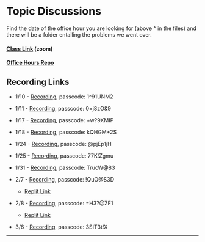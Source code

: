 
# Topic Discussions

Find the date of the office hour you are looking for (above ^ in the files) and there will be a folder entailing the problems we went over.

#### [Class Link](https://us06web.zoom.us/j/85960424567) (zoom) 

#### [Office Hours Repo](https://github.com/joshuanelsondev/office_hours)
## Recording Links
- 1/10 - [Recording](https://us06web.zoom.us/rec/share/WIwOmFh3wWJkIPZXAWT4RUqH_NTcOjWQ7SR6tz57btNFqgc1ODA93PKiiGEAzLgz.w-HeyGqa3rzBB4h1), passcode: 1^91UNM2

- 1/11 - [Recording](https://us06web.zoom.us/rec/share/Mn92aaWkUUm09bLT_nHBgEBddymrQf_qQ04rxH4JxU9Qw8UNgJvp9TZck_-GGpnc.yL3OudZ7jWWL2UZH), passcode: 0=j8zO&9

- 1/17 - [Recording](https://us06web.zoom.us/rec/share/E9CbkyVoE6UC_8xEd21rYwLzZZah9ONch4gLpzJ2dA9fI1vhZwg6Yu4m20Tg6_Ip.UeR-BLjx-JLpQ-ra), passcode: +w?9XMIP

- 1/18 - [Recording](https://us06web.zoom.us/rec/share/n04EckuVtrMtv3k0skyx7FTVhZE0dKkgiIMshp4L2GSCytdZeHUBmYYCRD1sNOcR.klCR0eEwTkWOvbhA), passcode: kQHGM+2$

- 1/24 - [Recording](https://us06web.zoom.us/rec/share/KcjJSI-2caXZhNvfYJZF0dW_-TZgkPBQqjlWDKHlfIj63hrz1vgDrkX8BKYTJs3Q.dbCdeWrkw3pEtmWk), passcode: @pjEp1jH

- 1/25 - [Recording](https://us06web.zoom.us/rec/share/wXFvJVGYjOBmCqhAn4auZR72a9yJO4Zl69Gb0l-K5SC_QjRGgCy3SuRkVEmWFdFk.4cu2yQdGMucBK7o7), passcode: 77K!Zgmu

- 1/31 - [Recording](https://us06web.zoom.us/rec/share/JR5dI5-niYQDhunAj0RfucgeR1LMyy0QcSWWSwWDrEDRhEfqgcZmBjP78WkXynCY.CLwFPG3l6dkPuhmX), passcode: TrucW@83

- 2/7 - [Recording](https://us06web.zoom.us/rec/share/1h0aCWMGx1g8ocsKKknlAW061-i2pIwz9EJH3AY4F0JZdvLyCwAloAqUarQsH3nA.TMol4WHB8iZIwRso), passcode: !QuO@S3D
    * [Replit Link](https://replit.com/@joshuanelsondev/USER-DATA-ARROBJ)

- 2/8 - [Recording](https://us06web.zoom.us/rec/share/pevmQQBQHCmGmc_GWHh59Sq8HgexUU9TPCG1muRhhvDHUfZos6wY178etc4YHFEs.D9rn59fODBtfCa2K), passcode: =H3?@ZF1
    * [Replit Link](https://replit.com/@joshuanelsondev/USER-DATA-ARROBJ)

- 3/6 - [Recording](https://us06web.zoom.us/rec/share/5Q9yL_ppDNTxn7KGDSr3EXStfON3cLXKmt2dQbFOpyjpueYWHMetz0Mu6E9jwjho.D2AL4cru41PbcBqo?pwd=oKeeJI-vhbTDHeMJA-NCsN6liAvDobu7), passcode: 3SIT3t!X
---
